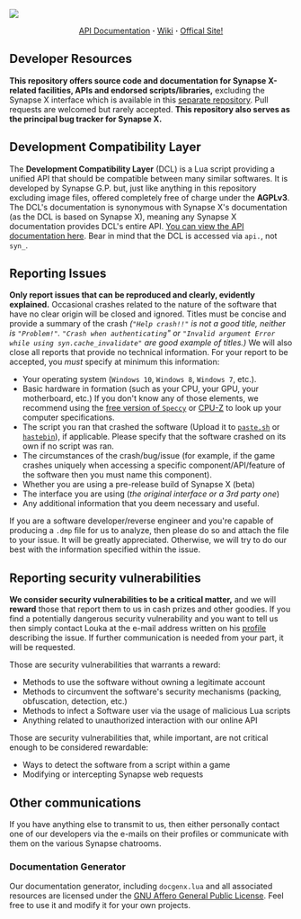 <p>
  <img align="center" src="https://i.imgur.com/IyqXBb6.png"></img>
  <p align="center">
  <a href="https://potatoo-x.github.io/Spex/docs/index.html">API Documentation</a> <b>·</b> <a href="https://github.com/LoukaMB/SynapseX/wiki">Wiki</a> <b>·</b> <a href="x.synapse.to">Offical Site!</a>
  </p>
</p>

## Developer Resources

**This repository offers source code and documentation for Synapse X-related facilities, APIs and endorsed scripts/libraries,** excluding the Synapse X interface which is available in this [separate repository](https://github.com/syngp/xui). Pull requests are welcomed but rarely accepted. **This repository also serves as the principal bug tracker for Synapse X.**

## Development Compatibility Layer

The **Development Compatibility Layer** (DCL) is a Lua script providing a unified API that should be compatible between many similar softwares. It is developed by Synapse G.P. but, just like anything in this repository excluding image files, offered completely free of charge under the <b>AGPLv3</b>. The DCL's documentation is synonymous with Synapse X's documentation (as the DCL is based on Synapse X), meaning any Synapse X documentation provides DCL's entire API. [You can view the API documentation here](https://loukamb.github.io/SynapseX). Bear in mind that the DCL is accessed via `api.`, not `syn_`.

## Reporting Issues

**Only report issues that can be reproduced and clearly, evidently explained.** Occasional crashes related to the nature of the software that have no clear origin will be closed and ignored. Titles must be concise and provide a summary of the crash _(`"Help crash!!"` is not a good title, neither is `"Problem!"`. `"Crash when authenticating`" or `"Invalid argument Error while using syn.cache_invalidate"` are good example of titles.)_ We will also close all reports that provide no technical information. For your report to be accepted, you _must_ specify at minimum this information:

- Your operating system (`Windows 10`, `Windows 8`, `Windows 7`, etc.).
- Basic hardware in formation (such as your CPU, your GPU, your motherboard, etc.) If you don't know any of those elements, we recommend using the [free version of `Speccy`](https://www.ccleaner.com/speccy) or [CPU-Z](https://www.cpuid.com/softwares/cpu-z.html) to look up your computer specifications.
- The script you ran that crashed the software (Upload it to [`paste.sh`](https://paste.sh) or [`hastebin`](https://hastebin.com)), if applicable. Please specify that the software crashed on its own if no script was ran.
- The circumstances of the crash/bug/issue (for example, if the game crashes uniquely when accessing a specific component/API/feature of the software then you must name this component).
- Whether you are using a pre-release build of Synapse X (beta)
- The interface you are using (_the original interface or a 3rd party one_)
- Any additional information that you deem necessary and useful.

If you are a software developer/reverse engineer and you're capable of producing a `.dmp` file for us to analyze, then please do so and attach the file to your issue. It will be greatly appreciated. Otherwise, we will try to do our best with the information specified within the issue.

## Reporting security vulnerabilities

**We consider security vulnerabilities to be a critical matter,** and we will **reward** those that report them to us in cash prizes and other goodies. If you find a potentially dangerous security vulnerability and you want to tell us then simply contact Louka at the e-mail address written on his [profile](https://github.com/LoukaMB) describing the issue. If further communication is needed from your part, it will be requested.

Those are security vulnerabilities that warrants a reward:
- Methods to use the software without owning a legitimate account
- Methods to circumvent the software's security mechanisms (packing, obfuscation, detection, etc.)
- Methods to infect a Software user via the usage of malicious Lua scripts
- Anything related to unauthorized interaction with our online API

Those are security vulnerabilities that, while important, are not critical enough to be considered rewardable:
- Ways to detect the software from a script within a game
- Modifying or intercepting Synapse web requests

## Other communications

If you have anything else to transmit to us, then either personally contact one of our developers via the e-mails on their profiles or communicate with them on the various Synapse chatrooms.

### Documentation Generator

Our documentation generator, including `docgenx.lua` and all associated resources are licensed under the [GNU Affero General Public License](https://www.gnu.org/licenses/agpl-3.0.en.html). Feel free to use it and modify it for your own projects.
